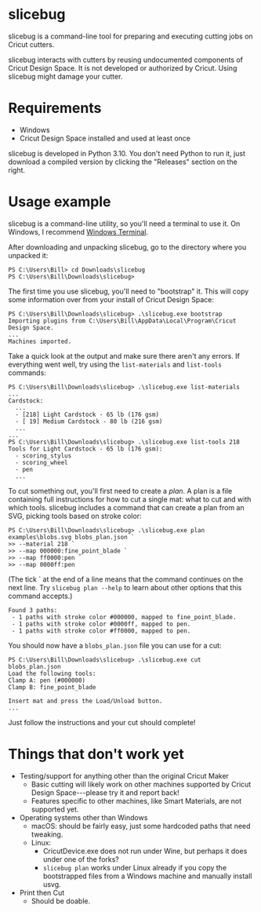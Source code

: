 # slicebug
slicebug is a command-line tool for preparing and executing cutting jobs on Cricut cutters.

slicebug interacts with cutters by reusing undocumented components of Cricut Design Space. It is not developed or authorized by Cricut. Using slicebug might damage your cutter.

# Requirements
- Windows
- Cricut Design Space installed and used at least once

slicebug is developed in Python 3.10. You don't need Python to run it, just download a compiled version by clicking the "Releases" section on the right.

# Usage example

slicebug is a command-line utility, so you'll need a terminal to use it. On Windows, I recommend [Windows Terminal](https://aka.ms/terminal).

After downloading and unpacking slicebug, go to the directory where you unpacked it:

```
PS C:\Users\Bill> cd Downloads\slicebug
PS C:\Users\Bill\Downloads\slicebug>
```

The first time you use slicebug, you'll need to "bootstrap" it. This will copy some information over from your install of Cricut Design Space:

```
PS C:\Users\Bill\Downloads\slicebug> .\slicebug.exe bootstrap
Importing plugins from C:\Users\Bill\AppData\Local\Program\Cricut Design Space.
...
Machines imported.
```

Take a quick look at the output and make sure there aren't any errors. If everything went well, try using the `list-materials` and `list-tools` commands:

```
PS C:\Users\Bill\Downloads\slicebug> .\slicebug.exe list-materials
...
Cardstock:
  ...
  - [218] Light Cardstock - 65 lb (176 gsm)
  - [ 19] Medium Cardstock - 80 lb (216 gsm)
  ...
...
PS C:\Users\Bill\Downloads\slicebug> .\slicebug.exe list-tools 218
Tools for Light Cardstock - 65 lb (176 gsm):
  - scoring_stylus
  - scoring_wheel
  - pen
  ...
```

To cut something out, you'll first need to create a _plan_. A plan is a file containing full instructions for how to cut a single mat: what to cut and with which tools. slicebug includes a command that can create a plan from an SVG, picking tools based on stroke color:

```
PS C:\Users\Bill\Downloads\slicebug> .\slicebug.exe plan examples\blobs.svg blobs_plan.json `
>> --material 218 `
>> --map 000000:fine_point_blade `
>> --map ff0000:pen `
>> --map 0000ff:pen
```
(The tick \` at the end of a line means that the command continues on the next line. Try `slicebug plan --help` to learn about other options that this command accepts.)
```
Found 3 paths:
 - 1 paths with stroke color #000000, mapped to fine_point_blade.
 - 1 paths with stroke color #0000ff, mapped to pen.
 - 1 paths with stroke color #ff0000, mapped to pen.
```
You should now have a `blobs_plan.json` file you can use for a cut:
```
PS C:\Users\Bill\Downloads\slicebug> .\slicebug.exe cut blobs_plan.json
Load the following tools:
Clamp A: pen (#000000)
Clamp B: fine_point_blade

Insert mat and press the Load/Unload button.
...
```

Just follow the instructions and your cut should complete!

# Things that don't work yet

- Testing/support for anything other than the original Cricut Maker
  - Basic cutting will likely work on other machines supported by Cricut Design Space---please try it and report back!
  - Features specific to other machines, like Smart Materials, are not supported yet.
- Operating systems other than Windows
  - macOS: should be fairly easy, just some hardcoded paths that need tweaking.
  - Linux: 
  	- CricutDevice.exe does not run under Wine, but perhaps it does under one of the forks?
    - `slicebug plan` works under Linux already if you copy the bootstrapped files from a Windows machine and manually install usvg.
- Print then Cut
  - Should be doable.
